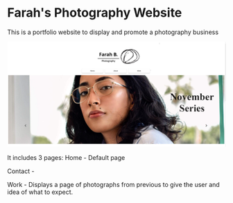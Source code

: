 # Farah's Photography Website

This is a portfolio website to display and promote a photography business

![Diagram](readme_assets/Capture.PNG)

It includes 3 pages:
  Home - Default page
  
  Contact - 

  Work - Displays a page of photographs from previous to give the user and idea of what to expect.

